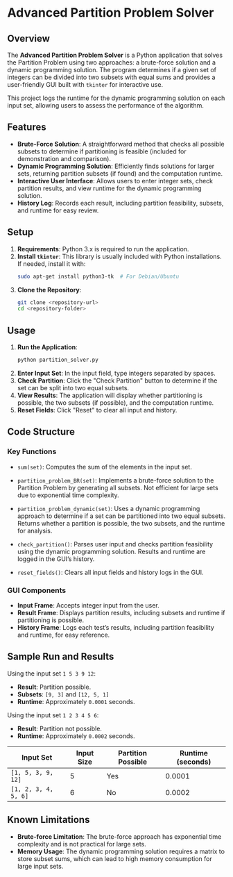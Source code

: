 
# Advanced Partition Problem Solver

## Overview

The **Advanced Partition Problem Solver** is a Python application that solves the Partition Problem using two approaches: a brute-force solution and a dynamic programming solution. The program determines if a given set of integers can be divided into two subsets with equal sums and provides a user-friendly GUI built with `tkinter` for interactive use.

This project logs the runtime for the dynamic programming solution on each input set, allowing users to assess the performance of the algorithm.

## Features

- **Brute-Force Solution**: A straightforward method that checks all possible subsets to determine if partitioning is feasible (included for demonstration and comparison).
- **Dynamic Programming Solution**: Efficiently finds solutions for larger sets, returning partition subsets (if found) and the computation runtime.
- **Interactive User Interface**: Allows users to enter integer sets, check partition results, and view runtime for the dynamic programming solution.
- **History Log**: Records each result, including partition feasibility, subsets, and runtime for easy review.

## Setup

1. **Requirements**: Python 3.x is required to run the application.
2. **Install `tkinter`**: This library is usually included with Python installations. If needed, install it with:
   ```bash
   sudo apt-get install python3-tk  # For Debian/Ubuntu
   ```
3. **Clone the Repository**:
   ```bash
   git clone <repository-url>
   cd <repository-folder>
   ```

## Usage

1. **Run the Application**:
   ```bash
   python partition_solver.py
   ```
2. **Enter Input Set**: In the input field, type integers separated by spaces.
3. **Check Partition**: Click the "Check Partition" button to determine if the set can be split into two equal subsets.
4. **View Results**: The application will display whether partitioning is possible, the two subsets (if possible), and the computation runtime.
5. **Reset Fields**: Click "Reset" to clear all input and history.

## Code Structure

### Key Functions

- `sum(set)`: Computes the sum of the elements in the input set.
  
- `partition_problem_BR(set)`: Implements a brute-force solution to the Partition Problem by generating all subsets. Not efficient for large sets due to exponential time complexity.
  
- `partition_problem_dynamic(set)`: Uses a dynamic programming approach to determine if a set can be partitioned into two equal subsets. Returns whether a partition is possible, the two subsets, and the runtime for analysis.

- `check_partition()`: Parses user input and checks partition feasibility using the dynamic programming solution. Results and runtime are logged in the GUI’s history.

- `reset_fields()`: Clears all input fields and history logs in the GUI.

### GUI Components

- **Input Frame**: Accepts integer input from the user.
- **Result Frame**: Displays partition results, including subsets and runtime if partitioning is possible.
- **History Frame**: Logs each test’s results, including partition feasibility and runtime, for easy reference.

## Sample Run and Results

Using the input set `1 5 3 9 12`:
- **Result**: Partition possible.
- **Subsets**: `[9, 3]` and `[12, 5, 1]`
- **Runtime**: Approximately `0.0001` seconds.

Using the input set `1 2 3 4 5 6`:
- **Result**: Partition not possible.
- **Runtime**: Approximately `0.0002` seconds.

| Input Set           | Input Size | Partition Possible | Runtime (seconds) |
|---------------------|------------|--------------------|--------------------|
| `[1, 5, 3, 9, 12]` | 5          | Yes               | 0.0001            |
| `[1, 2, 3, 4, 5, 6]` | 6        | No                | 0.0002            |

## Known Limitations

- **Brute-force Limitation**: The brute-force approach has exponential time complexity and is not practical for large sets.
- **Memory Usage**: The dynamic programming solution requires a matrix to store subset sums, which can lead to high memory consumption for large input sets.

